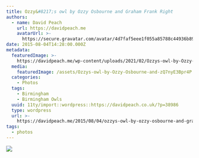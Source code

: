 ```yaml
---
title: Ozzy&#8217;s owl by Ozzy Osbourne and Graham Frank Right
authors:
  - name: David Peach
    url: https://davidpeach.me
    avatarUrl: >-
      https://secure.gravatar.com/avatar/4d7faf5eee1f055a85788c44936b8995eaab6dfb004e7854ec747ccb272e91ee?s=96&d=mm&r=g
date: 2015-08-04T14:28:00.000Z
metadata:
  featuredImage: >-
    https://davidpeach.me/wp-content/uploads/2021/02/Ozzys-owl-by-Ozzy-Osbourne-and-Graham-Frank-Right.jpg
  media:
    featuredImage: /assets/Ozzys-owl-by-Ozzy-Osbourne-and-zQ7nyE3Bpr4P.jpg
  categories:
    - Photos
  tags:
    - Birmingham
    - Birmingham Owls
  uuid: 11ty/import::wordpress::https://davidpeach.co.uk/?p=38986
  type: wordpress
  url: >-
    https://davidpeach.me/2015/08/04/ozzys-owl-by-ozzy-osbourne-and-graham-frank-right/
tags:
  - photos
---
```

[![](/assets/Ozzys-owl-by-Ozzy-Osbourne-and-dRfUbN8WQuLG.jpg)](/assets/Ozzys-owl-by-Ozzy-Osbourne-and-dRfUbN8WQuLG.jpg)